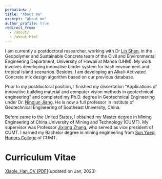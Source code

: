 ```yaml
---
permalink: /
title: "About me"
excerpt: "About me"
author_profile: true
redirect_from: 
  - /about/
  - /about.html
---
```


I am currently a postdoctoral researcher, working with Dr [Lin Shen](http://www.cee.hawaii.edu/faculty-staff-main-2/2-faculty/shen/), in the Geopolymer and Sustainable Concrete team of the Civil and Environmental Engineering Department, University of Hawaii at Manoa (UHM). My work involves developing innovative binder system for hash environment and tropical island scenarios. Besides, I am developing an Alkali-Activated Concrete mix design algorithm based on our previous database. 

Prior to my postdoctoral position, I finished my dissertation "Applications of innovative building material and computer vision methods in geotechnical engineering" and completed my Ph.D. degree in Geotechnical Engineering under Dr. [Ningjun Jiang](https://scholar.google.com/citations?user=SZ1lgQUAAAAJ&hl=en&oi=ao). He is now a full professor in Institute of Geotechnical Engineering of Southeast University, China.

Before came to the United States, I obtained my Master degree in Mining Engineering of China University of Mining and Technology (CUMT). My supervisor was Professor [Jixiong Zhang](https://www.researchgate.net/profile/Jixiong-Zhang), who served as vice president of CUMT. I earned my Bachelor degree in mining engineering from [Sun Yueqi Honors College](http://syq.cumt.edu.cn/) of CUMT. 

# Curriculum Vitae 
[Xiaole_Han_CV [PDF]]([https://github.com/kimile599/kimile599.github.io/blob/master/files/Resume_Xiaole%20Han_PhD_UHM.pdf])(updated on Jan, 2023)

